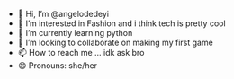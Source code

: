 - 👋 Hi, I’m @angelodedeyi
- 👀 I’m interested in Fashion and i think tech is pretty cool
- 🌱 I’m currently learning python 
- 💞️ I’m looking to collaborate on making my first game
- 📫 How to reach me ... idk ask bro
- 😄 Pronouns: she/her

<!---
angelodedeyi/angelodedeyi is a ✨ special ✨ repository because its `README.md` (this file) appears on your GitHub profile.
You can click the Preview link to take a look at your changes.
--->
